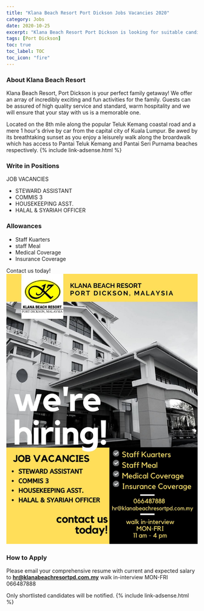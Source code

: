 ```yaml
---
title: "Klana Beach Resort Port Dickson Jobs Vacancies 2020" 
category: Jobs 
date: 2020-10-25 
excerpt: "Klana Beach Resort Port Dickson is looking for suitable candidates for many positions available this 2020" 
tags: [Port Dickson] 
toc: true 
toc_label: TOC 
toc_icon: "fire" 
---
```


### About Klana Beach Resort
Klana Beach Resort, Port Dickson is your perfect family getaway! We offer an array of incredibly exciting and fun activities for the family. Guests can be assured of high quality service and standard, warm hospitality and we will ensure that your stay with us is a memorable one.

Located on the 8th mile along the popular Teluk Kemang coastal road and a mere 1 hour's drive by car from the capital city of Kuala Lumpur. Be awed by its breathtaking sunset as you enjoy a leisurely walk along the broardwalk which has access to Pantai Teluk Kemang and Pantai Seri Purnama beaches respectively.
{% include link-adsense.html %} 
### Write in Positions
JOB VACANCIES
- STEWARD ASSISTANT
- COMMIS 3
- HOUSEKEEPING ASST.
- HALAL & SYARIAH OFFICER

### Allowances
- Staff Kuarters
- staff Meal
- Medical Coverage
- Insurance Coverage

Contact us today!
![Klana Beach Resort Port Dickson Jobs Ads Oct 2020!](/assets/images/2020-10/klana-beach-resort-port-dickson-job-vacancies.jpg "Klana Beach Resort Port Dickson Jobs 2020")
### How to Apply
Please email your comprehensive resume with current and expected salary to
**hr@klanabeachresortpd.com.my**
walk in-interview
MON-FRI
066487888

Only shortlisted candidates will be notified.
{% include link-adsense.html %} 